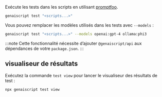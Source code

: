 Exécute les tests dans les scripts en utilisant [promptfoo](https://www.promptfoo.dev/).

```bash
genaiscript test "<scripts...>"
```

Vous pouvez remplacer les modèles utilisés dans les tests avec `--models` :

```bash "--models openai:gpt-4 ollama:phi3"
genaiscript test "<scripts...>" --models openai:gpt-4 ollama:phi3
```

:::note
Cette fonctionnalité nécessite d’ajouter `@genaiscript/api` aux dépendances de votre `package.json`.
:::

## visualiseur de résultats

Exécutez la commande `test view` pour lancer le visualiseur des résultats de test :

```bash
npx genaiscript test view
```